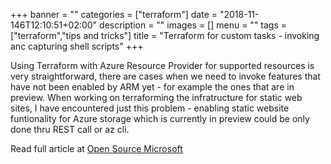 +++
banner = ""
categories = ["terraform"]
date = "2018-11-146T12:10:51+02:00"
description = ""
images = []
menu = ""
tags = ["terraform","tips and tricks"]
title = "Terraform for custom tasks - invoking anc capturing shell scripts"
+++

Using Terraform with Azure Resource Provider for supported resources is very straightforward, there are cases when we need to invoke features that have not been enabled by ARM yet - for example the ones that are in preview.
When working on terraforming the infratructure for static web sites, I have encountered just this problem - enabling static website funtionality for Azure storage which is currently in preview could be only done thru REST call or az cli.


<!--more-->

Read full article at [Open Source Microsoft](https://cloudblogs.microsoft.com/opensource/2018/11/16/terraform-jamstack-azure-gatsby-azure-pipelines-git/)


